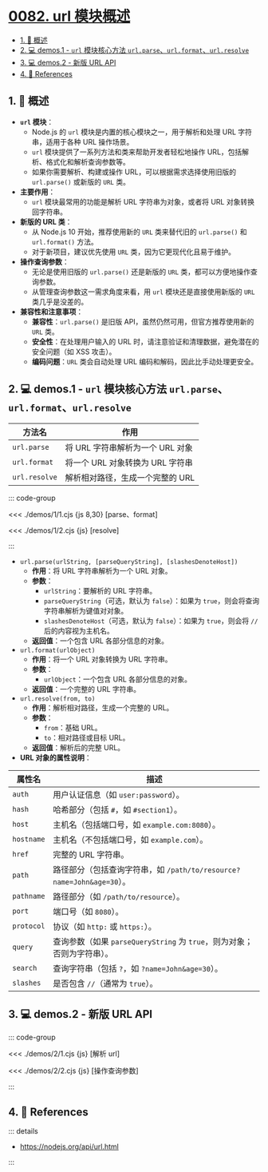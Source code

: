 # [0082. url 模块概述](https://github.com/Tdahuyou/TNotes.nodejs/tree/main/notes/0082.%20url%20%E6%A8%A1%E5%9D%97%E6%A6%82%E8%BF%B0)

<!-- region:toc -->

- [1. 📒 概述](#1--概述)
- [2. 💻 demos.1 - `url` 模块核心方法 `url.parse`、`url.format`、`url.resolve`](#2--demos1---url-模块核心方法-urlparseurlformaturlresolve)
- [3. 💻 demos.2 - 新版 URL API](#3--demos2---新版-url-api)
- [4. 🔗 References](#4--references)

<!-- endregion:toc -->

## 1. 📒 概述

- **`url` 模块**：
  - Node.js 的 `url` 模块是内置的核心模块之一，用于解析和处理 URL 字符串，适用于各种 URL 操作场景。
  - `url` 模块提供了一系列方法和类来帮助开发者轻松地操作 URL，包括解析、格式化和解析查询参数等。
  - 如果你需要解析、构建或操作 URL，可以根据需求选择使用旧版的 `url.parse()` 或新版的 `URL` 类。
- **主要作用**：
  - `url` 模块最常用的功能是解析 URL 字符串为对象，或者将 URL 对象转换回字符串。
- **新版的 URL 类**：
  - 从 Node.js 10 开始，推荐使用新的 `URL` 类来替代旧的 `url.parse()` 和 `url.format()` 方法。
  - 对于新项目，建议优先使用 `URL` 类，因为它更现代化且易于维护。
- **操作查询参数**：
  - 无论是使用旧版的 `url.parse()` 还是新版的 `URL` 类，都可以方便地操作查询参数。
  - 从管理查询参数这一需求角度来看，用 `url` 模块还是直接使用新版的 `URL` 类几乎是没差的。
- **兼容性和注意事项**：
  - **兼容性**：`url.parse()` 是旧版 API，虽然仍然可用，但官方推荐使用新的 `URL` 类。
  - **安全性**：在处理用户输入的 URL 时，请注意验证和清理数据，避免潜在的安全问题（如 XSS 攻击）。
  - **编码问题**：`URL` 类会自动处理 URL 编码和解码，因此比手动处理更安全。

## 2. 💻 demos.1 - `url` 模块核心方法 `url.parse`、`url.format`、`url.resolve`

| 方法名        | 作用                             |
| ------------- | -------------------------------- |
| `url.parse`   | 将 URL 字符串解析为一个 URL 对象 |
| `url.format`  | 将一个 URL 对象转换为 URL 字符串 |
| `url.resolve` | 解析相对路径，生成一个完整的 URL |

::: code-group

<<< ./demos/1/1.cjs {js 8,30} [parse、format]

<<< ./demos/1/2.cjs {js} [resolve]

:::

- `url.parse(urlString, [parseQueryString], [slashesDenoteHost])`
  - **作用**：将 URL 字符串解析为一个 URL 对象。
  - **参数**：
    - `urlString`：要解析的 URL 字符串。
    - `parseQueryString`（可选，默认为 `false`）：如果为 `true`，则会将查询字符串解析为键值对对象。
    - `slashesDenoteHost`（可选，默认为 `false`）：如果为 `true`，则会将 `//` 后的内容视为主机名。
  - **返回值**：一个包含 URL 各部分信息的对象。
- `url.format(urlObject)`
  - **作用**：将一个 URL 对象转换为 URL 字符串。
  - **参数**：
    - `urlObject`：一个包含 URL 各部分信息的对象。
  - **返回值**：一个完整的 URL 字符串。
- `url.resolve(from, to)`
  - **作用**：解析相对路径，生成一个完整的 URL。
  - **参数**：
    - `from`：基础 URL。
    - `to`：相对路径或目标 URL。
  - **返回值**：解析后的完整 URL。
- **URL 对象的属性说明**：

| 属性名 | 描述 |
| --- | --- |
| `auth` | 用户认证信息（如 `user:password`）。 |
| `hash` | 哈希部分（包括 `#`，如 `#section1`）。 |
| `host` | 主机名（包括端口号，如 `example.com:8080`）。 |
| `hostname` | 主机名（不包括端口号，如 `example.com`）。 |
| `href` | 完整的 URL 字符串。 |
| `path` | 路径部分（包括查询字符串，如 `/path/to/resource?name=John&age=30`）。 |
| `pathname` | 路径部分（如 `/path/to/resource`）。 |
| `port` | 端口号（如 `8080`）。 |
| `protocol` | 协议（如 `http:` 或 `https:`）。 |
| `query` | 查询参数（如果 `parseQueryString` 为 `true`，则为对象；否则为字符串）。 |
| `search` | 查询字符串（包括 `?`，如 `?name=John&age=30`）。 |
| `slashes` | 是否包含 `//`（通常为 `true`）。 |

## 3. 💻 demos.2 - 新版 URL API

::: code-group

<<< ./demos/2/1.cjs {js} [解析 url]

<<< ./demos/2/2.cjs {js} [操作查询参数]

:::

## 4. 🔗 References

::: details

- https://nodejs.org/api/url.html

:::
